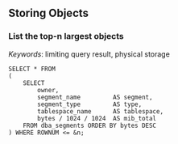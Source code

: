 ## Storing Objects

### List the top-n largest objects

*Keywords*: limiting query result, physical storage

    SELECT * FROM
    (
        SELECT
            owner,
            segment_name         AS segment,
            segment_type         AS type,
            tablespace_name      AS tablespace,
            bytes / 1024 / 1024  AS mib_total
        FROM dba_segments ORDER BY bytes DESC
    ) WHERE ROWNUM <= &n;

<!-- vim: set fenc=utf-8 spell spl=en ts=4 sw=4 et filetype=markdown : -->
